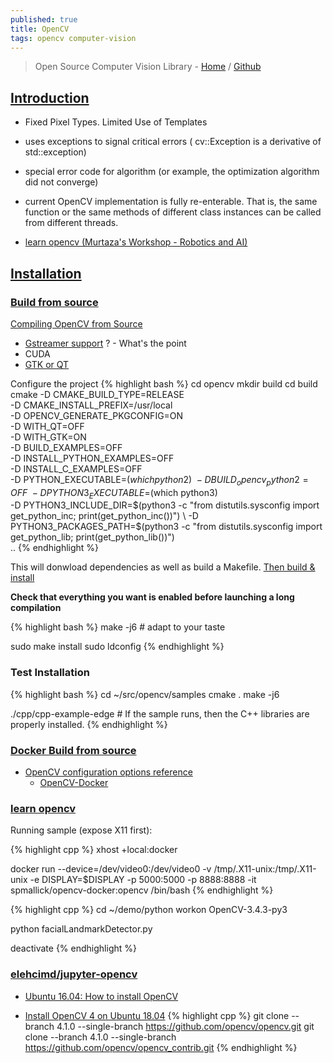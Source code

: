 ```yaml
---
published: true
title: OpenCV
tags: opencv computer-vision
---
```

>  Open Source Computer Vision Library - [Home](https://opencv.org) / [Github](https://github.com/opencv/opencv)
    
    
## [Introduction](https://docs.opencv.org/master/d1/dfb/intro.html)
- Fixed Pixel Types. Limited Use of Templates
- uses exceptions to signal critical errors ( cv::Exception is a derivative of std::exception)
- special error code for algorithm (or example, the optimization algorithm did not converge)
- current OpenCV implementation is fully re-enterable. That is, the same function or the same methods of different class instances can be called from different threads.
    
- [learn opencv (Murtaza's Workshop - Robotics and AI)](https://www.youtube.com/watch?v=WQeoO7MI0Bs)

## [Installation](https://docs.opencv.org/4.1.0/d7/d9f/tutorial_linux_install.html)

### [Build from source](https://docs.opencv.org/4.x/d7/d9f/tutorial_linux_install.html)

[Compiling OpenCV from Source](https://developer.ridgerun.com/wiki/index.php?title=Compiling_OpenCV_from_Source)
- [Gstreamer support](https://github.com/mad4ms/python-opencv-gstreamer-examples) ? - What's the point
- CUDA
- [GTK or QT](https://stackoverflow.com/questions/58370077/how-can-i-enable-gtk-for-opencv-in-cmake) 

Configure the project
{% highlight bash %}
cd opencv
mkdir build
cd build
cmake -D CMAKE_BUILD_TYPE=RELEASE \
-D CMAKE_INSTALL_PREFIX=/usr/local \
-D OPENCV_GENERATE_PKGCONFIG=ON \
-D WITH_QT=OFF \
-D WITH_GTK=ON \
-D BUILD_EXAMPLES=OFF \
-D INSTALL_PYTHON_EXAMPLES=OFF \
-D INSTALL_C_EXAMPLES=OFF \
-D PYTHON_EXECUTABLE=$(which python2) \
-D BUILD_opencv_python2=OFF \
-D PYTHON3_EXECUTABLE=$(which python3) \
-D PYTHON3_INCLUDE_DIR=$(python3 -c "from distutils.sysconfig import get_python_inc; print(get_python_inc())") \
-D PYTHON3_PACKAGES_PATH=$(python3 -c "from distutils.sysconfig import get_python_lib; print(get_python_lib())") \
 ..
{% endhighlight %}

This will donwload dependencies as well as build a Makefile.
[Then build & install](https://riptutorial.com/opencv/example/15781/build-and-install-opencv-from-source)

**Check that everything you want is enabled before launching a long compilation**

{% highlight bash %}
make -j6 # adapt to your taste

sudo make install
sudo ldconfig
{% endhighlight %}

### Test Installation

{% highlight bash %}
cd ~/src/opencv/samples
cmake .
make -j6

./cpp/cpp-example-edge	# If the sample runs, then the C++ libraries are properly installed.
{% endhighlight %}




### [Docker Build from source](https://github.com/yduf/opencv-docker)
- [OpenCV configuration options reference ](https://docs.opencv.org/4.5.3/db/d05/tutorial_config_reference.html)
	- [ OpenCV-Docker](https://github.com/vishwesh5/OpenCV-Docker/blob/master/installOpenCV-4-1.sh)

### [learn opencv](https://www.learnopencv.com/install-opencv-docker-image-ubuntu-macos-windows/)
Running sample (expose X11 first):

{% highlight cpp %}
xhost +local:docker

docker run --device=/dev/video0:/dev/video0 -v /tmp/.X11-unix:/tmp/.X11-unix -e DISPLAY=$DISPLAY -p 5000:5000 -p 8888:8888 -it spmallick/opencv-docker:opencv /bin/bash
{% endhighlight %}

{% highlight cpp %}
cd ~/demo/python
workon OpenCV-3.4.3-py3

python facialLandmarkDetector.py

deactivate
{% endhighlight %}

### [elehcimd/jupyter-opencv](https://github.com/elehcimd/jupyter-opencv)
- [Ubuntu 16.04: How to install OpenCV](https://www.pyimagesearch.com/2016/10/24/ubuntu-16-04-how-to-install-opencv/)

- [Install OpenCV 4 on Ubuntu 18.04](https://www.learnopencv.com/install-opencv-4-on-ubuntu-18-04/)
{% highlight cpp %}
git clone --branch 4.1.0 --single-branch https://github.com/opencv/opencv.git
git clone --branch 4.1.0 --single-branch https://github.com/opencv/opencv_contrib.git
{% endhighlight %}
